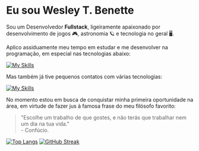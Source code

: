 # Eu sou Wesley T. Benette
Sou um Desenvolvedor **Fullstack**, ligeiramente apaixonado por desenvolvimento de jogos 🎮, astronomia 🪐 e tecnologia no geral 🖥️.

Aplico assiduamente meu tempo em estudar e me desenvolver na programação, em especial nas tecnologias abaixo:

[![My Skills](https://skillicons.dev/icons?i=html,css,scss,js,react,nodejs,cs,dotnet,python,django,php,laravel,bash,postman,git)](https://skillicons.dev)

Mas também já tive pequenos contatos com várias tecnologias:

[![My Skills](https://skillicons.dev/icons?i=c,cpp,java,spring,dart,flutter)](https://skillicons.dev)

No momento estou em busca de conquistar minha primeira oportunidade na área, em virtude de fazer jus à famosa frase do meu filósofo favorito:
> "Escolhe um trabalho de que gostes, e não terás que trabalhar nem um dia na tua vida." <br/>
> \- Confúcio.

[![Top Langs](https://github-readme-stats.vercel.app/api/top-langs/?username=WesleyTelesBenette&layout=compact&theme=github_dark&hide_border=true&locale=pt-br)](https://github.com/anuraghazra/github-readme-stats)
[![GitHub Streak](https://streak-stats.demolab.com?user=WesleyTelesBenette&theme=github-dark-blue&hide_border=true&locale=pt_BR&date_format=j%2Fn%5B%2FY%5D&exclude_days=Sun%2CWed&card_width=500)](https://git.io/streak-stats)
